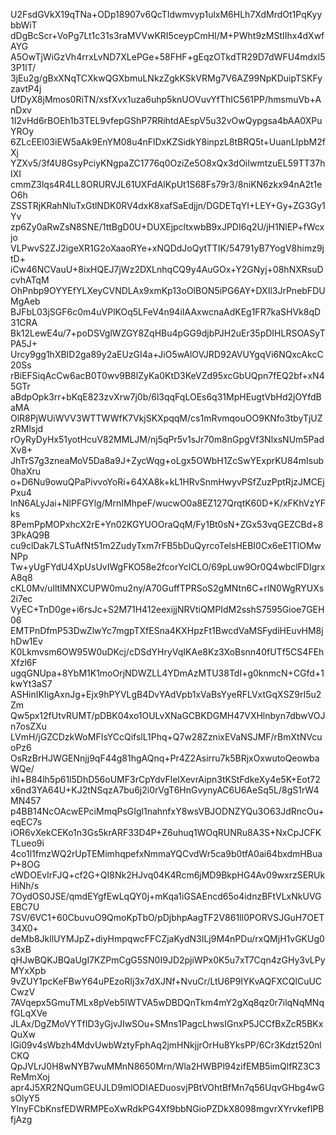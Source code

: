 U2FsdGVkX19qTNa+ODp18907v6QcTIdwmvyp1ulxM6HLh7XdMrdOt1PqKyybbWiT
dDgBcScr+VoPg7Lt1c31s3raMVVwKRI5ceypCmHI/M+PWht9zMStIIhx4dXwfAYG
A5OwTjWiGzVh4rrxLvND7XLePGe+58FHF+gEqzOTkdTR29D7dWFU4mdxI53P1lT/
3jEu2g/gBxXNqTCXkwQGXbmuLNkzZgkKSkVRMg7V6AZ99NpKDuipTSKFyzavtP4j
UfDyX8jMmos0RiTN/xsfXvx1uza6uhp5knUOVuvYfThIC561PP/hmsmuVb+AnDxv
1I2vHd6rBOEh1b3TEL9vfepGShP7RRihtdAEspV5u32vOwQypgsa4bAA0XPuYROy
6ZLcEEl03iEW5aAk9EnYM08u4nFlDxKZSidkY8inpzL8tBRQ5t+UuanLIpbM2fXj
YZXv5/3f4U8GsyPciyKNgpaZC1776q0OziZe5O8xQx3dOiIwmtzuEL59TT37hIXI
cmmZ3lqs4R4LL8ORURVJL61UXFdAlKpUt1S68Fs79r3/8niKN6zkx94nA2t1eO6h
ZSSTRjKRahNluTxGtlNDK0RV4dxK8xafSaEdjjn/DGDETqYI+LEY+Gy+ZG3Gy1Yv
zp6Zy0aRwZsN8SNE/1ttBgD0U+DUXEjpcltxwbB9xJPDI6q2U/jH1NlEP+fWcxjo
VLPwvS2ZJ2igeXR1G2oXaaoRYe+xNQDdJoQytTTIK/54791yB7YogV8himz9jtD+
iCw46NCVauU+8ixHQEJ7jWz2DXLnhqCQ9y4AuGOx+Y2GNyj+08hNXRsuDcvhATqM
OhPnbp9OYYEfYLXeyCVNDLAx9xmKp13oOlBON5iPG6AY+DXIl3JrPnebFDUMgAeb
BJFbL03jSGF6c0m4uVPlKOq5LFeV4n94iIAAxwcnaAdKEg1FR7kaSHVk8qD31CRA
Bk12LewE4u/7+poDSVglWZGY8ZqHBu4pGG9djbPJH2uEr35pDIHLRSOASyTPA5J+
Urcy9gg1hXBID2ga89y2aEUzGI4a+JiO5wAlOVJRD92AVUYgqVi6NQxcAkcC20Ss
rBiEFSiqAcCw6acB0T0wv9B8lZyKa0KtD3KeVZd95xcGbUQpn7fEQ2bf+xN45GTr
aBdpOpk3rr+bKqE823zvXrw7j0b/6l3qqFqLOEs6q31MpHEugtVbHd2jOYfdBaMA
OlR8PjWUiWVV3WTTWWfK7VkjSKXpqqM/cs1mRvmqouOO9KNfo3tbyTjUZzRMlsjd
rOyRyDyHx51yotHcuV82MMLJM/nj5qPr5v1sJr70m8nGpgVf3NlxsNUm5PadXv8+
JhTrS7g3zneaMoV5Da8a9J+ZycWqg+oLgx5OWbH1ZcSwYExprKU84mIsub0haXru
o+D6Nu9owuQPaPivvoYoRi+64XA8k+kL1HRvSnmHwyvPSfZuzPptRjzJMCEjPxu4
lnN6ALyJai+NlPFGYlg/MrnIMhpeF/wucwO0a8EZ127QrqtK60D+K/xFKhVzYFks
8PemPpMOPxhcX2rE+Yn02KGYUOOraQqM/Fy1Bt0sN+ZGx53vqGEZCBd+83PkAQ9B
cu9clDak7LSTuAfNt51m2ZudyTxm7rFB5bDuQyrcoTelsHEBI0Cx6eE1TlOMwNPp
Tw+yUgFYdU4XpUsUvIWgFKO58e2fcorYcICLO/69pLuw9Or0Q4wbclFDIgrxA8q8
cKL0Mv/uIltlMNXCUPW0mu2ny/A70GuffTPRSoS2gMNtn6C+rlN0WgRYUXs2i7ec
VyEC+TnD0ge+i6rsJc+S2M71H412eexijjNRVtiQMPIdM2sshS7595Gioe7GEH06
EMTPnDfmP53DwZlwYc7mgpTXfESna4KXHpzFt1BwcdVaMSFydiHEuvHM8jhDw1Ev
K0Lkmvsm6OW95W0uDKcj/cDSdYHryVqIKAe8Kz3XoBsnn40fUTf5CS4FEhXfzl6F
ugqGNUpa+8YbM1K1moOrjNDWZLL4YDmAzMTU38TdI+g0knmcN+CGfd+1kwYt3aS7
ASHinIKIigAxnJg+Ejx9hPYVLgB4DvYAdVpb1xVaBsYyeRFLVxtGqXSZ9rI5u2Zm
Qw5px12fUtvRUMT/pDBK04xo1OULvXNaGCBKDGMH47VXHlnbyn7dbwVOJn7osZXu
LVmH/jGZCDzkWoMFIsYCcQifslL1Phq+Q7w28ZznixEVaNSJMF/rBmXtNVcuoPz6
OsRzBrHJWGENnjj9qF44g81hgAQnq+Pr4Z2Asirru7k5BRjxOxwutoQeowbaWQe/
ihl+B84lh5p61l5DhD56oUMF3rCpYdvFlelXevrAipn3tKStFdkeXy4e5K+Eot72
x6nd3YA64U+KJ2tNSqzA7bu6j2i0rVgT6HnGvynyAC6U6AeSq5L/8gS1rW4MN457
p4BB14NcOAcwEPciMmqPsGIgl1nahnfxY8wsVBJODNZYQu3O63JdRncOu+eqEC7s
iOR6vXekCEKo1n3Gs5krARF33D4P+Z6uhuq1WOqRUNRu8A3S+NxCpJCFKTLueo9i
4co1l1fmzWQ2rUpTEMimhqpefxNmmaYQCvdWr5ca9b0tfA0ai64bxdmHBuaP+8OG
cWDOEvlrFJQ+cf2G+QI8Nk2HJvq04K4Rcm6jMD9BkpHG4Av09wxrzSERUkHiNh/s
7OydOS0JSE/qmdEYgfEwLqQY0j+mKqa1iGSAEncd65o4idnzBFtVLxNkUVGEBC7U
7SV/6VC1+60CbuvuO9QmoKpTbO/pDjbhpAagTF2V861Il0PORVSJGuH7OET34X0+
deMb8JkllUYMJpZ+diyHmpqwcFFCZjaKydN3ILj9M4nPDu/rxQMjH1vGKUg0s3xB
qHJwBQKJBQaUgI7KZPmCgG5SN0I9JD2pjiWPx0K5u7xT7Cqn4zGHy3vLPyMYxXpb
9vZUY1pcKeFBwY64uPEzoRIj3x7dXJNf+NvuCr/LtU6P9IYKvAQFXCQlCuUCCwzV
7AVqepx5GmuTMLx8pVeb5IWTVA5wDBDQnTkm4mY2gXq8qz0r7ilqNqMNqfGLqXVe
JLAx/DgZMoVYTfID3yGjvJIwSOu+SMns1PagcLhwsIGnxP5JCCfBxZcR5BKxQuXw
lGi09v4sWbzh4MdvUwbWztyFphAq2jmHNkjjrOrHu8YksPP/6Cr3Kdzt520nlCKQ
QpJVLrJ0H8wNYB7wuMMnN8650Mrn/Wla2HWBPl94zifEMB5imQlfRZ3C3ReMmXoj
apr4J5XR2NQumGEUJLD9mlODIAEDuosvjPBtVOhtBfMn7q56UqvGHbg4wGsOlyY5
YlnyFCbKnsfEDWRMPEoXwRdkPG4Xf9bbNGioPZDkX8098mgvrXYrvkefIPBfjAzg
